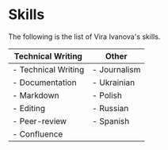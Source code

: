 # Skills
The following is the list of Vira Ivanova's skills.

| Technical Writing      | Other |
| -----------            | ----------- |
| - Technical Writing    |  - Journalism
| - Documentation        |  -  Ukrainian
| - Markdown             |  - Polish
| - Editing              |  - Russian
| - Peer-review          |  - Spanish
| - Confluence           |